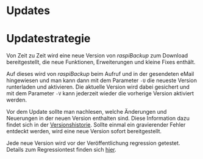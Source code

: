# Updates

# Updatestrategie

Von Zeit zu Zeit wird eine neue Version von *raspiBackup* zum Download
bereitgestellt, die neue Funktionen, Erweiterungen und kleine Fixes enthält.

Auf dieses wird von *raspiBackup* beim Aufruf und in der gesendeten eMail
hingewiesen und man kann dann mit dem Parameter `-U` die neueste Version
runterladen und aktivieren. Die aktuelle Version wird dabei gesichert und mit
dem Parameter `-V` kann jederzeit wieder die vorherige Version aktiviert werden.

Vor dem Update sollte man nachlesen, welche Änderungen und Neuerungen in der
neuen Version enthalten sind. Diese Information dazu findet sich in der
[Versionshistorie](https://github.com/framps/raspiBackup/releases).
Sollte einmal ein gravierender Fehler entdeckt werden, wird
eine neue Version sofort bereitgestellt.

Jede neue Version wird vor der Veröffentlichung regression getestet. Details
zum Regressiontest finden sich [hier](regressiontests-executed.md).


[.status]: done
[.source]: https://linux-tips-and-tricks.de/de/raspibackup#updatestrategie
[.source]: https://linux-tips-and-tricks.de/de/raspibackupcategoried/432-raspibackup-versionshistorie

